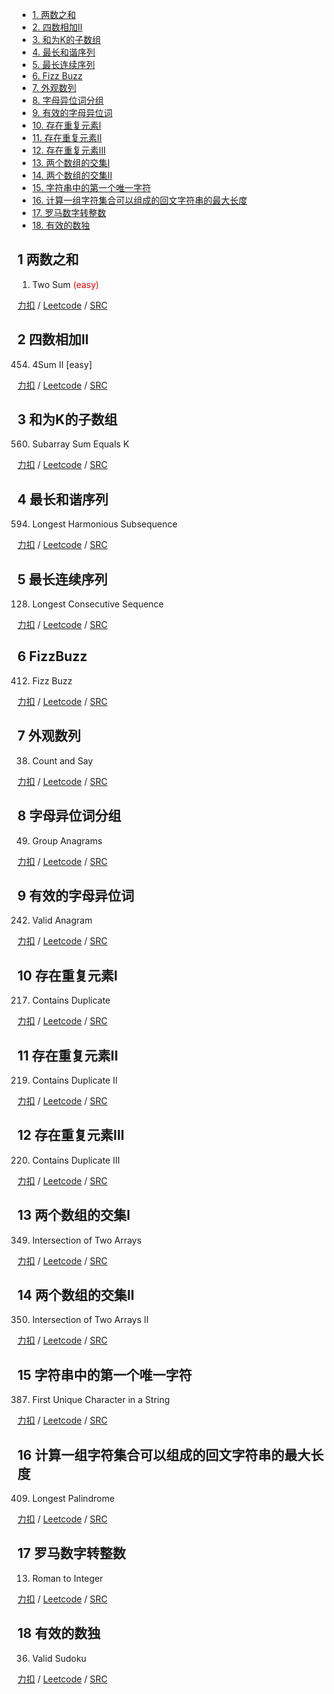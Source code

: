 <!-- GFM-TOC -->
* [1. 两数之和](#1-两数之和)
* [2. 四数相加II](#2-四数相加II)
* [3. 和为K的子数组](#3-和为K的子数组)
* [4. 最长和谐序列](#4-最长和谐序列)
* [5. 最长连续序列](#5-最长连续序列)
* [6. Fizz Buzz](#6-FizzBuzz)
* [7. 外观数列](#7-外观数列)
* [8. 字母异位词分组](#8-字母异位词分组)
* [9. 有效的字母异位词](#9-有效的字母异位词)
* [10. 存在重复元素I](#10-存在重复元素I)
* [11. 存在重复元素II](#11-存在重复元素II)
* [12. 存在重复元素III](#12-存在重复元素III)
* [13. 两个数组的交集I](#13-两个数组的交集I)
* [14. 两个数组的交集II](#14-两个数组的交集II)
* [15. 字符串中的第一个唯一字符](#15-字符串中的第一个唯一字符)
* [16. 计算一组字符集合可以组成的回文字符串的最大长度](#16-计算一组字符集合可以组成的回文字符串的最大长度)
* [17. 罗马数字转整数](#17-罗马数字转整数)
* [18. 有效的数独](#18-有效的数独)
<!-- GFM-TOC -->

## 1 两数之和  
1. Two Sum <font color=red>(easy)</font>

[力扣](https://leetcode-cn.com/problems/two-sum/) / [Leetcode](https://leetcode.com/problems/two-sum/) / [SRC](../ds_3_hash/L1.cpp)

## 2 四数相加II  

454. 4Sum II [easy]

[力扣](https://leetcode-cn.com/problems/4sum-ii/) / [Leetcode](https://leetcode.com/problems/4sum-ii/) / [SRC](../ds_3_hash/L454.cpp)

## 3 和为K的子数组
560. Subarray Sum Equals K

[力扣](https://leetcode-cn.com/problems/subarray-sum-equals-k/) / [Leetcode](https://leetcode.com/problems/subarray-sum-equals-k/) / [SRC](../ds_3_hash/L560-m.cpp)

## 4 最长和谐序列
594. Longest Harmonious Subsequence 

[力扣](https://leetcode-cn.com/problems/longest-harmonious-subsequence/) / [Leetcode](https://leetcode.com/problems/longest-harmonious-subsequence/) / [SRC](../ds_3_hash/L594.cpp)

## 5 最长连续序列
128. Longest Consecutive Sequence

[力扣](https://leetcode-cn.com/problems/longest-consecutive-sequence/) / [Leetcode](https://leetcode.com/problems/longest-consecutive-sequence/) / [SRC](../ds_3_hash/L128-h.cpp)

## 6 FizzBuzz
412. Fizz Buzz

[力扣](https://leetcode-cn.com/problems/fizz-buzz/) / [Leetcode](https://leetcode.com/problems/fizz-buzz/) / [SRC](../ds_3_hash/L412.cpp)

## 7 外观数列
38. Count and Say

[力扣](https://leetcode-cn.com/problems/count-and-say/) / [Leetcode](https://leetcode.com/problems/count-and-say/) / [SRC](../ds_3_hash/L38.cpp)

## 8 字母异位词分组  
49. Group Anagrams

[力扣](https://leetcode-cn.com/problems/group-anagrams/) / [Leetcode](https://leetcode.com/problems/group-anagrams/) / [SRC](../ds_3_hash/L49.cpp)

## 9 有效的字母异位词 
242. Valid Anagram  

[力扣](https://leetcode-cn.com/problems/valid-anagram/) / [Leetcode](https://leetcode.com/problems/valid-anagram/) / [SRC](../ds_3_hash/L242.cpp)

## 10 存在重复元素I 
217. Contains Duplicate

[力扣](https://leetcode-cn.com/problems/contains-duplicate/) / [Leetcode](https://leetcode.com/problems/contains-duplicate/) / [SRC](../ds_3_hash/L217.cpp)

## 11 存在重复元素II  
219. Contains Duplicate II 

[力扣](https://leetcode-cn.com/problems/contains-duplicate-ii/) / [Leetcode](https://leetcode.com/problems/contains-duplicate-ii/) / [SRC](../ds_3_hash/L219.cpp)

## 12 存在重复元素III
220. Contains Duplicate III

[力扣](https://leetcode-cn.com/problems/contains-duplicate-iii/) / [Leetcode](https://leetcode.com/problems/contains-duplicate-iii/) / [SRC](../ds_3_hash/L220-m.cpp)

## 13 两个数组的交集I
349. Intersection of Two Arrays

[力扣](https://leetcode-cn.com/problems/intersection-of-two-arrays/) / [Leetcode](https://leetcode.com/problems/intersection-of-two-arrays/) / [SRC](../ds_3_hash/L349.cpp)

## 14 两个数组的交集II
350. Intersection of Two Arrays II

[力扣](https://leetcode-cn.com/problems/intersection-of-two-arrays-ii/) / [Leetcode](https://leetcode.com/problems/intersection-of-two-arrays-ii/) / [SRC](../ds_3_hash/L350.cpp)

## 15 字符串中的第一个唯一字符
387. First Unique Character in a String

[力扣](https://leetcode-cn.com/problems/first-unique-character-in-a-string/) / [Leetcode](https://leetcode.com/problems/first-unique-character-in-a-string/) / [SRC](../ds_3_hash/L387.cpp)

## 16 计算一组字符集合可以组成的回文字符串的最大长度
409. Longest Palindrome

[力扣](https://leetcode-cn.com/problems/longest-palindrome/) / [Leetcode](https://leetcode.com/problems/longest-palindrome/) / [SRC](../ds_3_hash/L409.cpp)

## 17 罗马数字转整数
13. Roman to Integer

[力扣](https://leetcode-cn.com/problems/roman-to-integer/) / [Leetcode](https://leetcode.com/problems/roman-to-integer/) / [SRC](../ds_3_hash/L13.cpp)

## 18 有效的数独  

36. Valid Sudoku

[力扣](https://leetcode-cn.com/problems/valid-sudoku/) / [Leetcode](https://leetcode.com/problems/valid-sudoku/) / [SRC](../ds_3_hash/L36-m.cpp)






